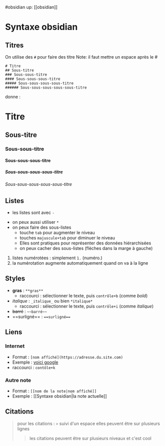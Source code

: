 #obsidian
up: [[obsidian]]
# Syntaxe obsidian

## Titres 

On utilise des `#` pour faire des titre
Note: il faut mettre un espace après le #

```
# Titre
## Sous-titre
### Sous-sous-titre
#### Sous-sous-sous-titre
##### Sous-sous-sous-sous-titre
###### Sous-sous-sous-sous-sous-titre
```

donne :
# Titre
## Sous-titre
### Sous-sous-titre
#### Sous-sous-sous-titre
##### Sous-sous-sous-sous-titre
###### Sous-sous-sous-sous-sous-titre


## Listes

 - les listes sont avec `- `
 * on peux aussi utiliser `* `
 * on peux faire des sous-listes
     - touche `tab` pour augmenter le niveau
     - touches `majuscule+tab` pour diminuer le niveau
     * Elles sont pratiques pour représenter des données hiérarchisées
     * on peux cacher des sous-listes (flèches dans la marge à gauche)

 1. listes numérotées : simplement `1.` (numéro.)
 2. la numérotation augmente automatiquement quand on va à la ligne

## Styles
 - **gras** : `**gras**`
     - raccourci : sélectionner le texte, puis `contrôle+b` (comme _bold_)
 - _italique_ : `_italique_` ou bien `*italique*`
     - raccourci : sélectionner le texte, puis `contrôle+i` (comme _italique_)
 - ~~barré~~ : `~~barré~~`
 - ==surligné== : `==surligné==`


## Liens

### Internet
 - Format : `[nom affiché](https://adresse.du.site.com)`
 - Exemple : [voici google](https://www.google.com)
 - raccourci : `contôle+k`

### Autre note
 - Format : `[[nom de la note|nom affiché]]`
 - Exemple : [[Syntaxe obsidian|la note actuelle]]

## Citations

> pour les citations : `>` suivi d'un espace
> elles peuvent être sur plusieurs lignes
>> les citations peuvent être sur plusieurs niveaux et c'est cool


